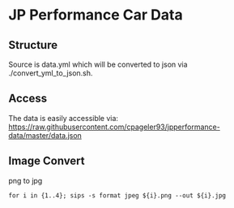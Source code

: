 # JP Performance Car Data

## Structure

Source is data.yml which will be converted to json via ./convert_yml_to_json.sh.

## Access

The data is easily accessible via: https://raw.githubusercontent.com/cpageler93/jpperformance-data/master/data.json


## Image Convert

png to jpg

```shell
for i in {1..4}; sips -s format jpeg ${i}.png --out ${i}.jpg
```